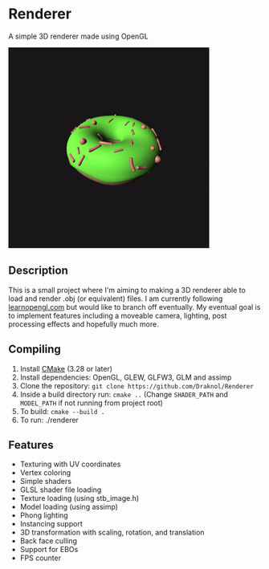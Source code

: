 # Renderer
A simple 3D renderer made using OpenGL

![Spinning donuts preview](screenshots/Lighting%20Donut.gif)

## Description

This is a small project where I'm aiming to making a 3D renderer able to load and render .obj (or equivalent) files.
I am currently following [learnopengl.com](https://learnopengl.com) but would like to branch off eventually.
My eventual goal is to implement features including a moveable camera, lighting, post processing effects and hopefully much more.

## Compiling

1. Install [CMake](https://cmake.org/download) (3.28 or later)
2. Install dependencies: OpenGL, GLEW, GLFW3, GLM and assimp
3. Clone the repository: `git clone https://github.com/Draknol/Renderer`
4. Inside a build directory run: `cmake ..` (Change `SHADER_PATH` and `MODEL_PATH` if not running from project root)
5. To build: `cmake --build .`
6. To run: ./renderer

## Features

- Texturing with UV coordinates
- Vertex coloring
- Simple shaders
- GLSL shader file loading
- Texture loading (using stb_image.h)
- Model loading (using assimp)
- Phong lighting
- Instancing support
- 3D transformation with scaling, rotation, and translation
- Back face culling
- Support for EBOs
- FPS counter